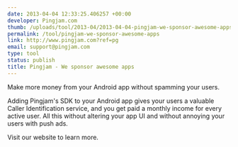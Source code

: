 ```yaml
--- 
date: 2013-04-04 12:33:25.406257 +00:00
developer: Pingjam.com
thumb: /uploads/tool/2013-04/2013-04-04-pingjam-we-sponsor-awesome-apps.png
permalink: /tool/pingjam-we-sponsor-awesome-apps
link: http://www.pingjam.com?ref=pg
email: support@pingjam.com
type: tool
status: publish
title: Pingjam - We sponsor awesome apps
---
```


Make more money from your Android app without spamming your users.

Adding Pingjam's SDK to your Android app gives your users a valuable Caller Identification service, and you get paid a monthly income for every active user. All this without altering your app UI and without annoying your users with push ads.

Visit our website to learn more.
